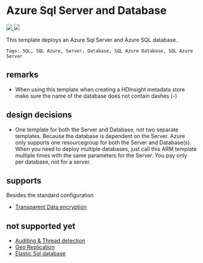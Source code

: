 # Azure Sql Server and Database

<a href="https://portal.azure.com/#create/Microsoft.Template/uri/https%3A%2F%2Fraw.githubusercontent.com%2Fpascalnaber%2FEnterpriseARMTemplates%2Fmaster%2FResources%2FMicrosoft.Sql%2Fazuredeploy.json" target="_blank">
    <img src="http://azuredeploy.net/deploybutton.png"/>
</a>
<a href="http://armviz.io/#/?load=https%3A%2F%2Fraw.githubusercontent.com%2Fpascalnaber%2FEnterpriseARMTemplates%2Fmaster%2FResources%2FMicrosoft.Sql/azuredeploy.json" target="_blank">
    <img src="http://armviz.io/visualizebutton.png"/>
</a>

This template deploys an Azure Sql Server and Azure SQL database.

`Tags: SQL, SQL Azure, Server, Database, SQL Azure Database, SQL Azure Server`

## remarks

- When using this template when creating a HDInsight metadata store make sure the name of the database does not contain dashes (-)
 
## design decisions
- One template for both the Server and Database, not two separate templates. Because the database is dependent on the Server. Azure only supports one resourcegroup for both the Server and Database(s). When you need to deploy multiple databases, just call this ARM template multiple times with the same parameters for the Server. You pay only per database, not for a server. 

## supports

Besides the standard configuration

- [Transparent Data encryption](https://msdn.microsoft.com/en-us/library/dn948096(v=sql.120).aspx)

## not supported yet

- [Auditing & Thread detection](https://docs.microsoft.com/nl-nl/azure/sql-database/sql-database-threat-detection-get-started)
- [Geo Replication](https://docs.microsoft.com/nl-nl/azure/sql-database/sql-database-geo-replication-overview)
- [Elastic Sql database](https://docs.microsoft.com/en-us/azure/sql-database/sql-database-elastic-pool)
